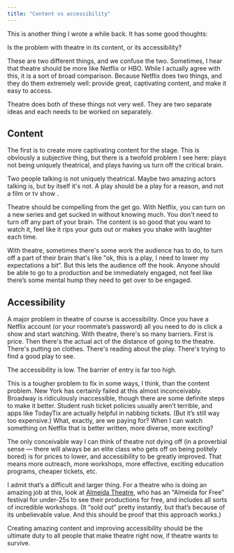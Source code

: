 ```yaml
---
title: "Content vs accessibility"
---
```


This is another thing I wrote a while back. It has some good thoughts:

Is the problem with theatre in its content, or its accessibility?

These are two different things, and we confuse the two. Sometimes, I hear that theatre should be more like Netflix or HBO. While I actually agree with this, it is a sort of broad comparison. Because Netflix does two things, and they do them extremely well: provide great, captivating content, and make it easy to access.

Theatre does both of these things not very well. They are two separate ideas and each needs to be worked on separately.

## Content

The first is to create more captivating content for the stage. This is obviously a subjective thing, but there is a twofold problem I see here: plays not being uniquely theatrical, and plays having us turn off the critical brain.

Two people talking is not uniquely theatrical. Maybe two amazing actors talking is, but by itself it's not. A play should be a play for a reason, and not a film or tv show .

Theatre should be compelling from the get go. With Netflix, you can turn on a new series and get sucked in without knowing much. You don't need to turn off any part of your brain. The content is so good that you want to watch it, feel like it rips your guts out or makes you shake with laughter each time.

With theatre, sometimes there's some work the audience has to do, to turn off a part of their brain that's like "ok, this is a play, I need to lower my expectations a bit“. But this lets the audience off the hook. Anyone should be able to go to a production and be immediately engaged, not feel like there’s some mental hump they need to get over to be engaged.

## Accessibility

A major problem in theatre of course is accessibility. Once you have a Netflix account (or your roommate’s password) all you need to do is click a show and start watching. With theatre, there's so many barriers. First is price. Then there's the actual act of the distance of going to the theatre. There's putting on clothes. There's reading about the play. There's trying to find a good play to see.

The accessibility is low. The barrier of entry is far too high.

This is a tougher problem to fix in some ways, I think, than the content problem. New York has certainly failed at this almost inconceivably. Broadway is ridiculously inaccessible, though there are some definite steps to make it better. Student rush ticket policies usually aren’t terrible, and apps like TodayTix are actually helpful in nabbing tickets. (But it’s still way too expensive.) What, exactly, are we paying for? When I can watch something on Netflix that is better written, more diverse, more exciting?

The only conceivable way I can think of theatre not dying off (in a proverbial sense — there will always be an elite class who gets off on being politely bored) is for prices to lower, and accessibility to be greatly improved. That means more outreach, more workshops, more effective, exciting education programs, cheaper tickets, etc.

I admit that’s a difficult and larger thing. For a theatre who is doing an amazing job at this, look at [Almeida Theatre](https://almeida.co.uk/), who has an "Almeida for Free” festival for under-25s to see their productions for free, and includes all sorts of incredible workshops. (It “sold out” pretty instantly, but that’s because of its unbelievable value. And this should be proof that this approach works.)

Creating amazing content and improving accessibility should be the ultimate duty to all people that make theatre right now, if theatre wants to survive.
